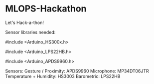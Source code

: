 # MLOPS-Hackathon
Let's Hack-a-thon! 


Sensor libraries needed: 

#include <Arduino_HS300x.h>

#include <Arduino_LPS22HB.h>

#include <Arduino_APDS9960.h>

Sensors:
Gesture / Proximity: APDS9960
Microphone: MP34DT06JTR
Temperature + Humidity: HS3003
Barometric: LPS22HB